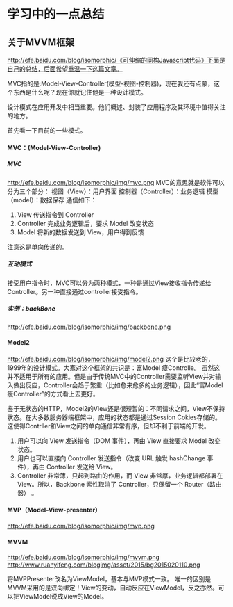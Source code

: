 # 学习中的一点总结

## 关于MVVM框架

http://efe.baidu.com/blog/isomorphic/《可伸缩的同构Javascript代码》下面是自己的总结，后面希望重温一下这篇文章。

MVC指的是:Model-View-Controller(模型-视图-控制器)，现在我还有点蒙，这个东西是什么呢？现在你就记住他是一种设计模式。

设计模式在应用开发中相当重要。他们概述、封装了应用程序及其环境中值得关注的地方。

首先看一下目前的一些模式。
#### MVC：(Model-View-Controller)
##### MVC
http://efe.baidu.com/blog/isomorphic/img/mvc.png
MVC的意思就是软件可以分为三个部分：
视图（View）：用户界面
控制器（Controller）：业务逻辑
模型（model）：数据保存
通信如下：
1. View 传送指令到 Controller
2. Controller 完成业务逻辑后，要求 Model 改变状态
3. Model 将新的数据发送到 View，用户得到反馈

注意这是单向传递的。
##### 互动模式
接受用户指令时，MVC可以分为两种模式，一种是通过View接收指令传递给Controller。另一种直接通过controller接受指令。

##### 实例：backBone
http://efe.baidu.com/blog/isomorphic/img/backbone.png

#### Model2 
http://efe.baidu.com/blog/isomorphic/img/model2.png
这个是比较老的，1999年的设计模式。大家对这个框架的共识是：富Model 瘦Controlle。 虽然这并不适用于所有的应用。但是由于传统MVC中的Controller需要监听View并对输入做出反应，Controller会趋于繁重（比如愈来愈多的业务逻辑），因此“富Model 瘦Controller”的方式看上去更好。

鉴于无状态的HTTP，Model2的View还是很短暂的：不同请求之间，View不保持状态。在大多数服务器端框架中，应用的状态都是通过Session Cokies存储的。这使得Contrller和View之间的单向通信非常有序，但却不利于前端的开发。

1. 用户可以向 View 发送指令（DOM 事件），再由 View 直接要求 Model 改变状态。
2. 用户也可以直接向 Controller 发送指令（改变 URL 触发 hashChange 事件），再由 Controller 发送给 View。
3. Controller 非常薄，只起到路由的作用，而 View 非常厚，业务逻辑都部署在 View。所以，Backbone 索性取消了 Controller，只保留一个 Router（路由器） 。
#### MVP（Model-View-presenter）
http://efe.baidu.com/blog/isomorphic/img/mvp.png

#### MVVM

http://efe.baidu.com/blog/isomorphic/img/mvvm.png
http://www.ruanyifeng.com/blogimg/asset/2015/bg2015020110.png

将MVPPresenter改名为ViewModel，基本与MVP模式一致。
唯一的区别是MVVM采用的是双向绑定！View的变动，自动反应在ViewModel，反之亦然。可以把ViewModel说成View的Model。